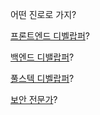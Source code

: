 어떤 진로로 가지? 

[프론트엔드 디벨랍퍼](FrontEnd/frontEnd.md)? 

[백엔드 디밸랍퍼](BackEnd/backEnd.md)?

[풀스텍 디벨랍퍼](FullStack/fullStack.md)?

[보안 전문가](SecuritySpecialist/securitySpecialist.md)?

